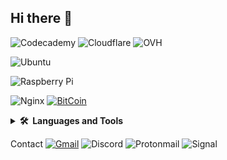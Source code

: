 ## Hi there 👋

<!--
**sudo-michel/sudo-michel** is a ✨ _special_ ✨ repository because its `README.md` (this file) appears on your GitHub profile.

Here are some ideas to get you started:

- 🔭 I’m currently working on ...
- 🌱 I’m currently learning ...
- 👯 I’m looking to collaborate on ...
- 🤔 I’m looking for help with ...
- 💬 Ask me about ...
- 📫 How to reach me: ...
- 😄 Pronouns: ...
- ⚡ Fun fact: ...
-->

<!-- [![Naereen's github stats](https://github-readme-stats.vercel.app/api?username=sudo-michel&theme=blue-green)](https://github.com/sudo-michel)
[![Naereen's top languages](https://github-readme-stats.vercel.app/api/top-langs/?username=sudo-michel&theme=blue-green)] https://github.com/anuraghazra/github-readme-stats)-->



![Codecademy](https://img.shields.io/badge/Codecademy-FFF0E5?style=for-the-badge&logo=codecademy&logoColor=1F243A)
![Cloudflare](https://img.shields.io/badge/Cloudflare-F38020?style=for-the-badge&logo=Cloudflare&logoColor=white)
![OVH](https://img.shields.io/badge/ovh-%23123F6D.svg?style=for-the-badge&logo=ovh&logoColor=#123F6D)





![Ubuntu](https://img.shields.io/badge/Ubuntu-E95420?style=for-the-badge&logo=ubuntu&logoColor=white)



![Raspberry Pi](https://img.shields.io/badge/-RaspberryPi-C51A4A?style=for-the-badge&logo=Raspberry-Pi)

![Nginx](https://img.shields.io/badge/nginx-%23009639.svg?style=for-the-badge&logo=nginx&logoColor=white)
[![BitCoin](https://badgen.net/badge/icon/bitcoin?icon=bitcoin&label)](https://bitcoin.org)
<details>
  <summary><b>🛠️&nbsp;&nbsp;Languages&nbsp;and&nbsp;Tools</b></summary>
  <br/>
  <p>
    <a href="https://aws.amazon.com" target="_blank"> <img src="https://raw.githubusercontent.com/devicons/devicon/master/icons/amazonwebservices/amazonwebservices-original-wordmark.svg" alt="aws" width="40" height="40"/> </a> <a href="https://azure.microsoft.com/en-in/" target="_blank"> <img src="https://upload.wikimedia.org/wikipedia/fr/b/b6/Microsoft-Azure.png" alt="azure" width="40" height="40"/> </a> <a href="https://www.gnu.org/software/bash/" target="_blank"> <img src="https://www.vectorlogo.zone/logos/gnu_bash/gnu_bash-icon.svg" alt="bash" width="40" height="40"/> </a> <a href="https://www.cprogramming.com/" target="_blank"> <img src="https://raw.githubusercontent.com/devicons/devicon/master/icons/c/c-original.svg" alt="c" width="40" height="40"/> </a> <a href="https://www.w3schools.com/css/" target="_blank"> <img src="https://raw.githubusercontent.com/devicons/devicon/master/icons/css3/css3-original-wordmark.svg" alt="css3" width="40" height="40"/> </a> <a href="https://www.docker.com/" target="_blank"> <img src="https://raw.githubusercontent.com/devicons/devicon/master/icons/docker/docker-original-wordmark.svg" alt="docker" width="40" height="40"/> </a>
  </p> <a href="https://cloud.google.com" target="_blank"> <img src="https://www.vectorlogo.zone/logos/google_cloud/google_cloud-icon.svg" alt="gcp" width="40" height="40"/> </a> <a href="https://git-scm.com/" target="_blank"> <img src="https://www.vectorlogo.zone/logos/git-scm/git-scm-icon.svg" alt="git" width="40" height="40"/> </a> <a href="https://www.w3.org/html/" target="_blank"> <img src="https://raw.githubusercontent.com/devicons/devicon/master/icons/html5/html5-original-wordmark.svg" alt="html5" width="40" height="40"/> </a> <a href="https://developer.mozilla.org/en-US/docs/Web/JavaScript" target="_blank"> <img src="https://raw.githubusercontent.com/devicons/devicon/master/icons/javascript/javascript-original.svg" alt="javascript" width="40" height="40"/> </a> <a href="https://www.linux.org/" target="_blank"> <img src="https://raw.githubusercontent.com/devicons/devicon/master/icons/linux/linux-original.svg" alt="linux" width="40" height="40"/> </a> <a href="https://www.microsoft.com/en-us/sql-server" target="_blank"> <img src="https://www.svgrepo.com/show/303229/microsoft-sql-server-logo.svg" alt="mssql" width="40" height="40"/> </a> <a href="https://www.mysql.com/" target="_blank"> <img src="https://raw.githubusercontent.com/devicons/devicon/master/icons/mysql/mysql-original-wordmark.svg" alt="mysql" width="40" height="40"/> </a>  <a href="https://www.nginx.com" target="_blank"> <img src="https://raw.githubusercontent.com/devicons/devicon/master/icons/nginx/nginx-original.svg" alt="nginx" width="40" height="40"/> </a> <a href="https://www.python.org" target="_blank"> <img src="https://raw.githubusercontent.com/devicons/devicon/master/icons/python/python-original.svg" alt="python" width="40" height="40"/> </a> <a herf="https://www.jetbrains.com/fr-fr/pycharm/" target="_blank"> <img src="https://www.anysoft.pl/images/items/4785/pycharm-icon_big.png" alt="pycharm" width="40" height="40"/> </a> <a herf="https://www.jetbrains.com/fr-fr/go/" target="_blank" ><img src="https://miro.medium.com/v2/resize:fit:329/1*iipeSHquOhLflQbrGizK-w.png" alt="goland" width="40" height="40"/> </a> <a herf="https://go.dev/" target="_blank"> <img src="https://upload.wikimedia.org/wikipedia/commons/thumb/0/05/Go_Logo_Blue.svg/1200px-Go_Logo_Blue.svg.png" alt="golang" width="67" height="38"/> </a> <a herf="https://apps.microsoft.com/detail/9n0dx20hk701?hl=fr-fr&gl=FR" target="_blank"> <img src="https://upload.wikimedia.org/wikipedia/commons/thumb/5/51/Windows_Terminal_logo.svg/2560px-Windows_Terminal_logo.svg.png" alt="cmd" width="50" height="37"/> </a> <a herf="https://www.kali.org/get-kali/#kali-platforms" target="_blank" > <img src="https://github.com/user-attachments/assets/e5a18d6c-9dc5-42b7-9e94-4691aad32ffd" alt="kali" wight="40" height="40"/> </a> <a herf="ubuntu.com" target="_blank"> <img src="https://upload.wikimedia.org/wikipedia/commons/thumb/9/9e/UbuntuCoF.svg/2048px-UbuntuCoF.svg.png" alt="ubuntu" wight="40" height="40"/> </a>
</details> 


Contact
[![Gmail](https://img.shields.io/badge/Gmail-D14836?style=for-the-badge&logo=gmail&logoColor=white)](https://www.python.org/)
![Discord](https://img.shields.io/badge/Discord-%235865F2.svg?style=for-the-badge&logo=discord&logoColor=white)
![Protonmail](https://img.shields.io/badge/ProtonMail-8B89CC?style=for-the-badge&logo=protonmail&logoColor=white)
![Signal](https://img.shields.io/badge/Signal-%23039BE5.svg?style=for-the-badge&logo=Signal&logoColor=white)
